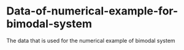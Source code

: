 # Data-of-numerical-example-for-bimodal-system
The data that is used for the numerical example of bimodal system
